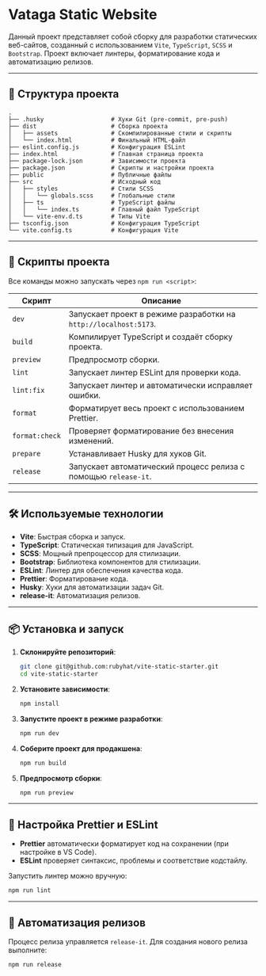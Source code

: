 # Vataga Static Website

Данный проект представляет собой сборку для разработки статических веб-сайтов, созданный с использованием `Vite`, `TypeScript`, `SCSS` и `Bootstrap`. Проект включает линтеры, форматирование кода и автоматизацию релизов.

---

## 📂 Структура проекта

```plaintext
.
├── .husky                   # Хуки Git (pre-commit, pre-push)
├── dist                     # Сборка проекта
│   ├── assets               # Скомпилированные стили и скрипты
│   └── index.html           # Финальный HTML-файл
├── eslint.config.js         # Конфигурация ESLint
├── index.html               # Главная страница проекта
├── package-lock.json        # Зависимости проекта
├── package.json             # Скрипты и настройки проекта
├── public                   # Публичные файлы
├── src                      # Исходный код
│   ├── styles               # Стили SCSS
│   │   └── globals.scss     # Глобальные стили
│   ├── ts                   # TypeScript файлы
│   │   └── index.ts         # Главный файл TypeScript
│   └── vite-env.d.ts        # Типы Vite
├── tsconfig.json            # Конфигурация TypeScript
└── vite.config.ts           # Конфигурация Vite
```

---

## 🚀 Скрипты проекта

Все команды можно запускать через `npm run <script>`:

| Скрипт         | Описание                                                         |
| -------------- | ---------------------------------------------------------------- |
| `dev`          | Запускает проект в режиме разработки на `http://localhost:5173`. |
| `build`        | Компилирует TypeScript и создаёт сборку проекта.                 |
| `preview`      | Предпросмотр сборки.                                             |
| `lint`         | Запускает линтер ESLint для проверки кода.                       |
| `lint:fix`     | Запускает линтер и автоматически исправляет ошибки.              |
| `format`       | Форматирует весь проект с использованием Prettier.               |
| `format:check` | Проверяет форматирование без внесения изменений.                 |
| `prepare`      | Устанавливает Husky для хуков Git.                               |
| `release`      | Запускает автоматический процесс релиза с помощью `release-it`.  |

---

## 🛠️ Используемые технологии

- **Vite**: Быстрая сборка и запуск.
- **TypeScript**: Статическая типизация для JavaScript.
- **SCSS**: Мощный препроцессор для стилизации.
- **Bootstrap**: Библиотека компонентов для стилизации.
- **ESLint**: Линтер для обеспечения качества кода.
- **Prettier**: Форматирование кода.
- **Husky**: Хуки для автоматизации задач Git.
- **release-it**: Автоматизация релизов.

---

## 📦 Установка и запуск

1. **Склонируйте репозиторий**:

   ```bash
   git clone git@github.com:rubyhat/vite-static-starter.git
   cd vite-static-starter
   ```

2. **Установите зависимости**:

   ```bash
   npm install
   ```

3. **Запустите проект в режиме разработки**:

   ```bash
   npm run dev
   ```

4. **Соберите проект для продакшена**:

   ```bash
   npm run build
   ```

5. **Предпросмотр сборки**:
   ```bash
   npm run preview
   ```

---

## 🧩 Настройка Prettier и ESLint

- **Prettier** автоматически форматирует код на сохранении (при настройке в VS Code).
- **ESLint** проверяет синтаксис, проблемы и соответствие кодстайлу.

Запустить линтер можно вручную:

```bash
npm run lint
```

---

## 🌟 Автоматизация релизов

Процесс релиза управляется `release-it`. Для создания нового релиза выполните:

```bash
npm run release
```
